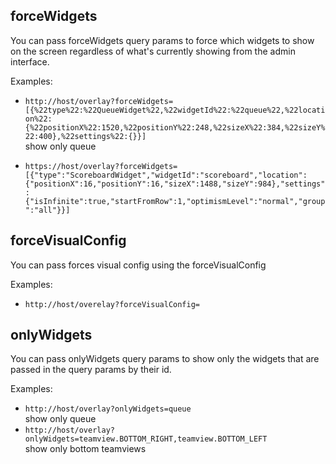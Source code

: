 ## forceWidgets

You can pass forceWidgets query params to force which widgets to show on the screen regardless of what's currently
showing from the admin interface.

Examples: 
- `http://host/overlay?forceWidgets=[{%22type%22:%22QueueWidget%22,%22widgetId%22:%22queue%22,%22location%22:{%22positionX%22:1520,%22positionY%22:248,%22sizeX%22:384,%22sizeY%22:400},%22settings%22:{}}]`  
   show only queue


- `https://host/overlay?forceWidgets=[{"type":"ScoreboardWidget","widgetId":"scoreboard","location":{"positionX":16,"positionY":16,"sizeX":1488,"sizeY":984},"settings":{"isInfinite":true,"startFromRow":1,"optimismLevel":"normal","group":"all"}}]`

## forceVisualConfig

You can pass forces visual config using the forceVisualConfig 

Examples:
- `http://host/overelay?forceVisualConfig=`


## onlyWidgets
You can pass onlyWidgets query params to show only the widgets that are passed in the query params by their id.

Examples:
- `http://host/overlay?onlyWidgets=queue`  
   show only queue
- `http://host/overlay?onlyWidgets=teamview.BOTTOM_RIGHT,teamview.BOTTOM_LEFT`  
   show only bottom teamviews
